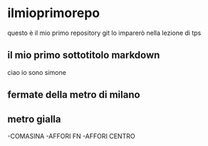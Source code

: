 # ilmioprimorepo
questo è il mio primo repository git lo imparerò nella lezione di tps 
## il mio primo sottotitolo markdown
ciao io sono simone
## fermate della metro di milano
## metro gialla
-COMASINA
-AFFORI FN
-AFFORI CENTRO
